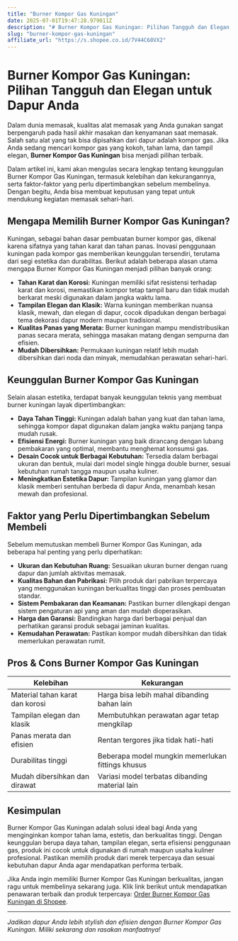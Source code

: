 ```yaml
---
title: "Burner Kompor Gas Kuningan"
date: 2025-07-01T19:47:28.979011Z
description: "# Burner Kompor Gas Kuningan: Pilihan Tangguh dan Elegan untuk Dapur Anda..."
slug: "burner-kompor-gas-kuningan"
affiliate_url: "https://s.shopee.co.id/7V44C68VX2"
---
```

# Burner Kompor Gas Kuningan: Pilihan Tangguh dan Elegan untuk Dapur Anda

Dalam dunia memasak, kualitas alat memasak yang Anda gunakan sangat berpengaruh pada hasil akhir masakan dan kenyamanan saat memasak. Salah satu alat yang tak bisa dipisahkan dari dapur adalah kompor gas. Jika Anda sedang mencari kompor gas yang kokoh, tahan lama, dan tampil elegan, **Burner Kompor Gas Kuningan** bisa menjadi pilihan terbaik.

Dalam artikel ini, kami akan mengulas secara lengkap tentang keunggulan Burner Kompor Gas Kuningan, termasuk kelebihan dan kekurangannya, serta faktor-faktor yang perlu dipertimbangkan sebelum membelinya. Dengan begitu, Anda bisa membuat keputusan yang tepat untuk mendukung kegiatan memasak sehari-hari.

## Mengapa Memilih Burner Kompor Gas Kuningan?

Kuningan, sebagai bahan dasar pembuatan burner kompor gas, dikenal karena sifatnya yang tahan karat dan tahan panas. Inovasi penggunaan kuningan pada kompor gas memberikan keunggulan tersendiri, terutama dari segi estetika dan durabilitas. Berikut adalah beberapa alasan utama mengapa Burner Kompor Gas Kuningan menjadi pilihan banyak orang:

- **Tahan Karat dan Korosi:** Kuningan memiliki sifat resistensi terhadap karat dan korosi, memastikan kompor tetap tampil baru dan tidak mudah berkarat meski digunakan dalam jangka waktu lama.
- **Tampilan Elegan dan Klasik:** Warna kuningan memberikan nuansa klasik, mewah, dan elegan di dapur, cocok dipadukan dengan berbagai tema dekorasi dapur modern maupun tradisional.
- **Kualitas Panas yang Merata:** Burner kuningan mampu mendistribusikan panas secara merata, sehingga masakan matang dengan sempurna dan efisien.
- **Mudah Dibersihkan:** Permukaan kuningan relatif lebih mudah dibersihkan dari noda dan minyak, memudahkan perawatan sehari-hari.

## Keunggulan Burner Kompor Gas Kuningan

Selain alasan estetika, terdapat banyak keunggulan teknis yang membuat burner kuningan layak dipertimbangkan:

- **Daya Tahan Tinggi:** Kuningan adalah bahan yang kuat dan tahan lama, sehingga kompor dapat digunakan dalam jangka waktu panjang tanpa mudah rusak.
- **Efisiensi Energi:** Burner kuningan yang baik dirancang dengan lubang pembakaran yang optimal, membantu menghemat konsumsi gas.
- **Desain Cocok untuk Berbagai Kebutuhan:** Tersedia dalam berbagai ukuran dan bentuk, mulai dari model single hingga double burner, sesuai kebutuhan rumah tangga maupun usaha kuliner.
- **Meningkatkan Estetika Dapur:** Tampilan kuningan yang glamor dan klasik memberi sentuhan berbeda di dapur Anda, menambah kesan mewah dan profesional.

## Faktor yang Perlu Dipertimbangkan Sebelum Membeli

Sebelum memutuskan membeli Burner Kompor Gas Kuningan, ada beberapa hal penting yang perlu diperhatikan:

- **Ukuran dan Kebutuhan Ruang:** Sesuaikan ukuran burner dengan ruang dapur dan jumlah aktivitas memasak.
- **Kualitas Bahan dan Pabrikasi:** Pilih produk dari pabrikan terpercaya yang menggunakan kuningan berkualitas tinggi dan proses pembuatan standar.
- **Sistem Pembakaran dan Keamanan:** Pastikan burner dilengkapi dengan sistem pengaturan api yang aman dan mudah dioperasikan.
- **Harga dan Garansi:** Bandingkan harga dari berbagai penjual dan perhatikan garansi produk sebagai jaminan kualitas.
- **Kemudahan Perawatan:** Pastikan kompor mudah dibersihkan dan tidak memerlukan perawatan rumit.

## Pros & Cons Burner Kompor Gas Kuningan

| **Kelebihan**                                  | **Kekurangan**                                    |
|------------------------------------------------|--------------------------------------------------|
| Material tahan karat dan korosi               | Harga bisa lebih mahal dibanding bahan lain    |
| Tampilan elegan dan klasik                     | Membutuhkan perawatan agar tetap mengkilap    |
| Panas merata dan efisien                        | Rentan tergores jika tidak hati-hati          |
| Durabilitas tinggi                            | Beberapa model mungkin memerlukan fittings khusus |
| Mudah dibersihkan dan dirawat                | Variasi model terbatas dibanding material lain|

## Kesimpulan

Burner Kompor Gas Kuningan adalah solusi ideal bagi Anda yang menginginkan kompor tahan lama, estetis, dan berkualitas tinggi. Dengan keunggulan berupa daya tahan, tampilan elegan, serta efisiensi penggunaan gas, produk ini cocok untuk digunakan di rumah maupun usaha kuliner profesional. Pastikan memilih produk dari merek terpercaya dan sesuai kebutuhan dapur Anda agar mendapatkan performa terbaik.

Jika Anda ingin memiliki Burner Kompor Gas Kuningan berkualitas, jangan ragu untuk membelinya sekarang juga. Klik link berikut untuk mendapatkan penawaran terbaik dan produk terpercaya: [Order Burner Kompor Gas Kuningan di Shopee](https://s.shopee.co.id/7V44C68VX2).

---

*Jadikan dapur Anda lebih stylish dan efisien dengan Burner Kompor Gas Kuningan. Miliki sekarang dan rasakan manfaatnya!*